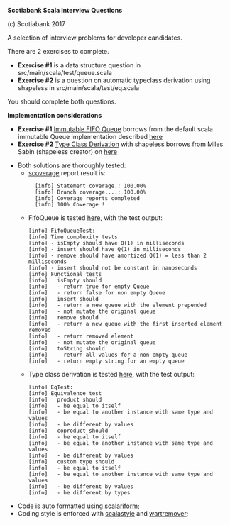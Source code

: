 **Scotiabank Scala Interview Questions**

(c) Scotiabank 2017

A selection of interview problems for developer candidates.

There are 2 exercises to complete.

- **Exercise #1** is a data structure question in src/main/scala/test/queue.scala
- **Exercise #2** is a question on automatic typeclass derivation using shapeless in src/main/scala/test/eq.scala

You should complete both questions.

**Implementation considerations**
- **Exercise #1** [Immutable FIFO Queue](https://github.com/OlegEfrem/queue-shapeless-excercise/blob/master/src/main/scala/test/queue.scala#L29) 
borrows from the default scala immutable Queue implementation described [here](http://www.scala-lang.org/api/2.12.0/scala/collection/immutable/Queue.html)
- **Exercise #2** [Type Class Derivation](https://github.com/OlegEfrem/queue-shapeless-excercise/blob/master/src/main/scala/test/eq.scala#L33) with shapeless 
borrows from Miles Sabin (shapeless creator) on [here](https://github.com/milessabin/shapeless-type-class-derivation-2015-demo/blob/master/src/main/scala/derivation/derivation.scala#L89)
* Both solutions are thoroughly tested:
  * [scoverage](https://github.com/scoverage/sbt-scoverage) report result is:
      ```
        [info] Statement coverage.: 100.00%
        [info] Branch coverage....: 100.00%
        [info] Coverage reports completed
        [info] 100% Coverage !
      ```       
  * FifoQueue is tested [here](https://github.com/OlegEfrem/queue-shapeless-excercise/blob/master/src/test/scala/test/FifoQueueTest.scala), with the test output: 
      ```
      [info] FifoQueueTest:
      [info] Time complexity tests
      [info] - isEmpty should have Q(1) in milliseconds
      [info] - insert should have Q(1) in milliseconds
      [info] - remove should have amortized Q(1) = less than 2 milliseconds
      [info] - insert should not be constant in nanoseconds
      [info] Functional tests
      [info]   isEmpty should
      [info]   - return true for empty Queue
      [info]   - return false for non empty Queue
      [info]   insert should
      [info]   - return a new queue with the element prepended
      [info]   - not mutate the original queue
      [info]   remove should
      [info]   - return a new queue with the first inserted element removed
      [info]   - return removed element
      [info]   - not mutate the original queue
      [info]   toString should
      [info]   - return all values for a non empty queue
      [info]   - return empty string for an empty queue
      ``` 
  * Type class derivation is tested [here](https://github.com/OlegEfrem/queue-shapeless-excercise/blob/master/src/test/scala/test/EqTest.scala), with the test output:
      ```
      [info] EqTest:
      [info] Equivalence test
      [info]   product should
      [info]   - be equal to itself
      [info]   - be equal to another instance with same type and values
      [info]   - be different by values
      [info]   coproduct should
      [info]   - be equal to itself
      [info]   - be equal to another instance with same type and values
      [info]   - be different by values
      [info]   custom type should
      [info]   - be equal to itself
      [info]   - be equal to another instance with same type and values
      [info]   - be different by values
      [info]   - be different by types
      ```
* Code is auto formatted using [scalariform](https://github.com/sbt/sbt-scalariform);
* Coding style is enforced with [scalastyle](http://www.scalastyle.org/) and [wartremover](http://www.wartremover.org/);